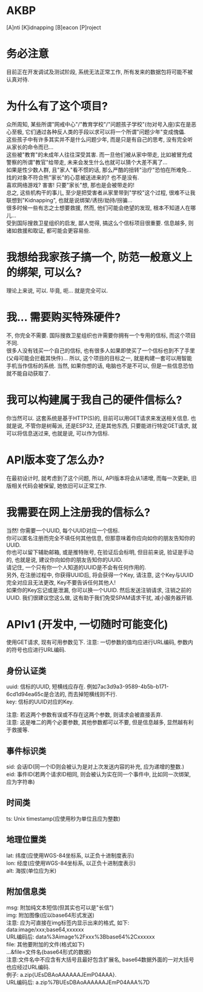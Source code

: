 <!--
 * @Author: FunctionSir
 * @Date: 2023-07-14 23:10:45
 * @LastEditTime: 2023-07-19 00:01:59
 * @LastEditors: FunctionSir
 * @Description: [A]nti [K]idnapping [B]eacon [P]roject
 * @FilePath: /AKBP/README.md
-->
# AKBP

[A]nti [K]idnapping [B]eacon [P]roject  

# 务必注意

目前正在开发调试及测试阶段, 系统无法正常工作, 所有发来的数据包将可能不被认真对待.  

# 为什么有了这个项目?

众所周知, 某些所谓"网戒中心"/"教育学校"/"问题孩子学校"(勿对号入座)实在是恶心至极, 它们通过各种反人类的手段以求可以将一个所谓"问题少年"变成傀儡.  
这些孩子中有许多其实并不是什么问题少年, 而是只是有自己的思考, 没有完全听从家长的命令而已...  
这些被"教育"的未成年人往往深受其害. 而一旦他们被从家中带走, 比如被冒充成警察的所谓"教官"给带走, 未来会发生什么也就可以猜个大差不离了...  
如果是性少数人群, 且"家人"看不惯的话, 那么严酷的扭转"治疗"恐怕在所难免...  
找的对象不符合熊"家长"的心意被送进来的? 也不是没有.  
喜欢网络游戏? 害害! 只要"家长"想, 那也是会被带走的!  
总之, 这些机构干的事儿, 至少是把受害者从家里带到"学校"这个过程, 很难不让我联想到"Kidnapping", 也就是说绑架/诱拐/劫持/拐骗...  
很多时候一些有志之士想要救援, 然而, 他们可能会绝望的发现, 根本不知道人在哪儿...  
受到国际搜救卫星组织的启发, 鄙人觉得, 搞这么个信标项目很重要. 信息越多, 则诸如救援和取证, 都可能会更容易些.  

# 我想给我家孩子搞一个, 防范一般意义上的绑架, 可以么?

理论上来说, 可以. 毕竟, 呃... 就是完全可以.  

# 我... 需要购买特殊硬件?

不, 你完全不需要. 国际搜救卫星组织也许需要你拥有一个专用的信标, 而这个项目不同.  
很多人没有钱买一个自己的信标, 也有很多人如果即使买了一个信标也到不了手里(父母可能会拦截其快件)...
所以, 这个项目的目标之一, 就是构建一套可以用智能手机当作信标的系统. 当然, 如果你想的话, 电脑也不是不可以, 但是一些信息恐怕就不能自动获取了.  

# 我可以构建属于我自己的硬件信标么?

你当然可以. 这套系统是基于HTTP(S)的, 目前可以用GET请求来发送相关信息. 也就是说, 不管你是树莓派, 还是ESP32, 还是其他东西, 只要能进行特定GET请求, 就可以将信息送过来, 也就是说, 可以作为信标.  

# API版本变了怎么办?

在最初设计时, 就考虑到了这个问题, 所以, API版本将会从1递增, 而每一次更新, 旧版相关代码会被保留, 她依旧可以正常工作.  

# 我需要在网上注册我的信标么?

当然! 你需要一个UUID, 每个UUID对应一个信标.  
你可以匿名注册而完全不填任何其他信息, 但那意味着你应向如你的朋友告知你的UUID.  
你也可以留下辅助邮箱, 或是推特账号, 在验证后会标明, 但目前来说, 验证是手动的, 也就是说, 建议你向如你的朋友告知你的UUID.  
请记住, 一个只有你一个人知道的UUID是不会有任何作用的.  
另外, 在注册过程中, 你获得UUID后, 将会获得一个Key, 请注意, 这个Key与UUID完全对应且无法更改, Key不要告诉任何其他人!  
如果你的Key忘记或是泄漏, 你可以换一个UUID. 然后发送注销请求, 注销之前的UUID. 我们很建议您这么做, 这有助于我们免受SPAM请求干扰, 减小服务器开销.  

# APIv1 (开发中, 一切随时可能变化)

使用GET请求, 现有可用参数见下.
注意: 一切参数的值均应进行URL编码, 参数内的符号也应进行URL编码.

## 身份认证类

uuid: 信标的UUID, 短横线应存在. 例如7ac3d9a3-9589-4b5b-b171-6cd1d94ea65c是合法的, 而去掉短横线则不行.  
key: 信标的UUID对应的Key.  
  
注意: 若这两个参数有误或不存在这两个参数, 则请求会被直接丢弃.  
注意: 这是唯二的两个必要参数, 其他参数都可以不要, 但是信息越多, 显然越有利于救援等.  

## 事件标识类

sid: 会话ID(同一个ID则会被认为是对上次发送内容的补充, 应为递增的整数.)  
eid: 事件ID(若两个请求ID相同, 则会被认为实在同一个事件中, 比如同一次绑架, 应为字符串)  

## 时间类

ts: Unix timestamp(应使用秒为单位且应为整数)

## 地理位置类

lat: 纬度(应使用WGS-84坐标系, 以正负十进制度表示)  
lon: 经度(应使用WGS-84坐标系, 以正负十进制度表示)  
alt: 海拔(单位应为米)  

## 附加信息类

msg: 附加纯文本短信(但其实也可以是"长信")  
img: 附加图像(应以base64形式发送)  
注意: 应为可直接在img标签内显示出来的格式, 如下:  
data:image/xxx;base64,xxxxxx  
URL编码后: data%3Aimage%2Fxxx%3Bbase64%2Cxxxxxx  
file: 其他要附加的文件(格式如下)  
...&file=文件名{base64形式的数据}  
注意:文件名中不应含有大括号且最好包含扩展名, base64数据外面的一对大括号也应经过URL编码.  
例子: a.zip{UEsDBAoAAAAAAJEmP04AAA}.  
URL编码后: a.zip%7BUEsDBAoAAAAAAJEmP04AAA%7D  
